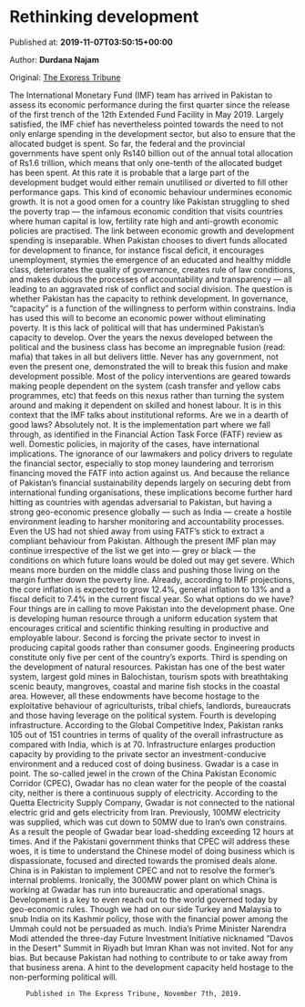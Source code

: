 
# Rethinking development

Published at: **2019-11-07T03:50:15+00:00**

Author: **Durdana Najam**

Original: [The Express Tribune](https://tribune.com.pk/story/2094876/6-rethinking-development/)

The International Monetary Fund (IMF) team has arrived in Pakistan to assess its economic performance during the first quarter since the release of the first trench of the 12th Extended Fund Facility in May 2019. Largely satisfied, the IMF chief has nevertheless pointed towards the need to not only enlarge spending in the development sector, but also to ensure that the allocated budget is spent. So far, the federal and the provincial governments have spent only Rs140 billion out of the annual total allocation of Rs1.6 trillion, which means that only one-tenth of the allocated budget has been spent. At this rate it is probable that a large part of the development budget would either remain unutilised or diverted to fill other performance gaps.
This kind of economic behaviour undermines economic growth. It is not a good omen for a country like Pakistan struggling to shed the poverty trap — the infamous economic condition that visits countries where human capital is low, fertility rate high and anti-growth economic policies are practised.
The link between economic growth and development spending is inseparable. When Pakistan chooses to divert funds allocated for development to finance, for instance fiscal deficit, it encourages unemployment, stymies the emergence of an educated and healthy middle class, deteriorates the quality of governance, creates rule of law conditions, and makes dubious the processes of accountability and transparency — all leading to an aggravated risk of conflict and social division.
The question is whether Pakistan has the capacity to rethink development.
In governance, “capacity” is a function of the willingness to perform within constrains. India has used this will to become an economic power without eliminating poverty.
It is this lack of political will that has undermined Pakistan’s capacity to develop. Over the years the nexus developed between the political and the business class has become an impregnable fusion (read: mafia) that takes in all but delivers little. Never has any government, not even the present one, demonstrated the will to break this fusion and make development possible.
Most of the policy interventions are geared towards making people dependent on the system (cash transfer and yellow cabs programmes, etc) that feeds on this nexus rather than turning the system around and making it dependent on skilled and honest labour. It is in this context that the IMF talks about institutional reforms. Are we in a dearth of good laws? Absolutely not. It is the implementation part where we fall through, as identified in the Financial Action Task Force (FATF) review as well.
Domestic policies, in majority of the cases, have international implications. The ignorance of our lawmakers and policy drivers to regulate the financial sector, especially to stop money laundering and terrorism financing moved the FATF into action against us. And because the reliance of Pakistan’s financial sustainability depends largely on securing debt from international funding organisations, these implications become further hard hitting as countries with agendas adversarial to Pakistan, but having a strong geo-economic presence globally — such as India — create a hostile environment leading to harsher monitoring and accountability processes. Even the US had not shied away from using FATF’s stick to extract a compliant behaviour from Pakistan.
Although the present IMF plan may continue irrespective of the list we get into — grey or black — the conditions on which future loans would be doled out may get severe. Which means more burden on the middle class and pushing those living on the margin further down the poverty line. Already, according to IMF projections, the core inflation is expected to grow 12.4%, general inflation to 13% and a fiscal deficit to 7.4% in the current fiscal year.
So what options do we have?
Four things are in calling to move Pakistan into the development phase. One is developing human resource through a uniform education system that encourages critical and scientific thinking resulting in productive and employable labour. Second is forcing the private sector to invest in producing capital goods rather than consumer goods. Engineering products constitute only five per cent of the country’s exports. Third is spending on the development of natural resources. Pakistan has one of the best water system, largest gold mines in Balochistan, tourism spots with breathtaking scenic beauty, mangroves, coastal and marine fish stocks in the coastal area. However, all these endowments have become hostage to the exploitative behaviour of agriculturists, tribal chiefs, landlords, bureaucrats and those having leverage on the political system. Fourth is developing infrastructure. According to the Global Competitive Index, Pakistan ranks 105 out of 151 countries in terms of quality of the overall infrastructure as compared with India, which is at 70. Infrastructure enlarges production capacity by providing to the private sector an investment-conducive environment and a reduced cost of doing business.
Gwadar is a case in point. The so-called jewel in the crown of the China Pakistan Economic Corridor (CPEC), Gwadar has no clean water for the people of the coastal city, neither is there a continuous supply of electricity. According to the Quetta Electricity Supply Company, Gwadar is not connected to the national electric grid and gets electricity from Iran. Previously, 100MW electricity was supplied, which was cut down to 50MW due to Iran’s own constrains. As a result the people of Gwadar bear load-shedding exceeding 12 hours at times. And if the Pakistani government thinks that CPEC will address these woes, it is time to understand the Chinese model of doing business which is dispassionate, focused and directed towards the promised deals alone. China is in Pakistan to implement CPEC and not to resolve the former’s internal problems. Ironically, the 300MW power plant on which China is working at Gwadar has run into bureaucratic and operational snags.
Development is a key to even reach out to the world governed today by geo-economic rules.
Though we had on our side Turkey and Malaysia to snub India on its Kashmir policy, those with the financial power among the Ummah could not be persuaded as much.
India’s Prime Minister Narendra Modi attended the three-day Future Investment Initiative nicknamed “Davos in the Desert” Summit in Riyadh but Imran Khan was not invited. Not for any bias. But because Pakistan had nothing to contribute to or take away from that business arena. A hint to the development capacity held hostage to the non-performing political will.

        Published in The Express Tribune, November 7th, 2019.
      
